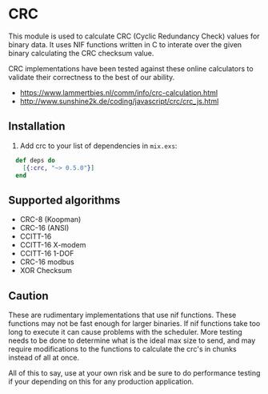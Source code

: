 # CRC

This module is used to calculate CRC (Cyclic Redundancy Check) values for binary data. It uses NIF functions written in C to interate over the given binary calculating the CRC checksum value.

CRC implementations have been tested against these online calculators to validate their correctness to the best of our ability.

-  https://www.lammertbies.nl/comm/info/crc-calculation.html
-  http://www.sunshine2k.de/coding/javascript/crc/crc_js.html

## Installation

  1. Add crc to your list of dependencies in `mix.exs`:

```elixir
  def deps do
    [{:crc, "~> 0.5.0"}]
  end
```

## Supported algorithms

- CRC-8 (Koopman)
- CRC-16 (ANSI)
- CCITT-16
- CCITT-16 X-modem
- CCITT-16 1-DOF
- CRC-16 modbus
- XOR Checksum

## Caution

These are rudimentary implementations that use nif functions. These functions may not be fast enough for larger binaries. If nif functions take too long to execute it can cause problems with the scheduler. More testing needs to be done to determine what is the ideal max size to send, and may require modifications to the functions to calculate the crc's in chunks instead of all at once.

All of this to say, use at your own risk and be sure to do performance testing if your depending on this for any production application.

